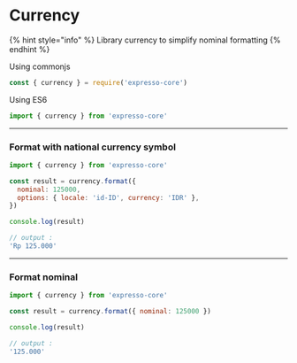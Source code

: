 # Currency

{% hint style="info" %}
Library currency to simplify nominal formatting
{% endhint %}

Using commonjs

```javascript
const { currency } = require('expresso-core')
```

Using ES6

```javascript
import { currency } from 'expresso-core'
```

***

### Format with national currency symbol

```javascript
import { currency } from 'expresso-core'

const result = currency.format({
  nominal: 125000,
  options: { locale: 'id-ID', currency: 'IDR' },
})

console.log(result)

// output :
'Rp 125.000'
```

***

### Format nominal

```javascript
import { currency } from 'expresso-core'

const result = currency.format({ nominal: 125000 })

console.log(result)

// output :
'125.000'
```
